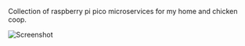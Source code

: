 Collection of raspberry pi pico microservices for my home and chicken coop.

![Screenshot](screenshot.png)
